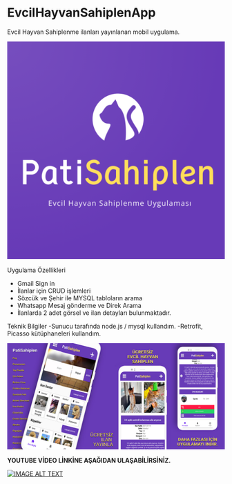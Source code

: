 # EvcilHayvanSahiplenApp
Evcil Hayvan Sahiplenme ilanları yayınlanan mobil uygulama.


![](petsahiplenlogo.png)


Uygulama Özellikleri
- Gmail Sign in 
- İlanlar için CRUD işlemleri
- Sözcük ve Şehir ile MYSQL tabloların arama
- Whatsapp Mesaj gönderme ve Direk Arama
- İlanlarda 2 adet görsel ve ilan detayları bulunmaktadır.


Teknik Bilgiler
-Sunucu tarafında node.js / mysql kullandım.
-Retrofit, Picasso kütüphaneleri kullandım.





![](previewapp.jpg)





<b>YOUTUBE VİDEO LİNKİNE AŞAĞIDAN ULAŞABİLİRSİNİZ.</b>





[![IMAGE ALT TEXT](http://img.youtube.com/vi/GmpdWB4cDNc/0.jpg)](http://www.youtube.com/watch?v=GmpdWB4cDNc "Evcil Hayvan Sahiplenme Uygulaması Android
")
